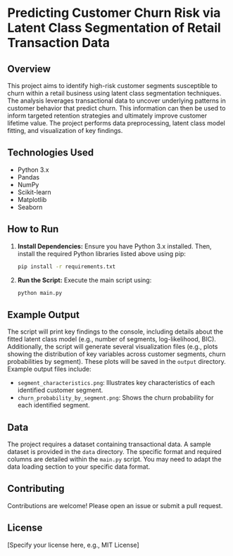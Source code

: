 # Predicting Customer Churn Risk via Latent Class Segmentation of Retail Transaction Data

## Overview

This project aims to identify high-risk customer segments susceptible to churn within a retail business using latent class segmentation techniques.  The analysis leverages transactional data to uncover underlying patterns in customer behavior that predict churn.  This information can then be used to inform targeted retention strategies and ultimately improve customer lifetime value.  The project performs data preprocessing, latent class model fitting, and visualization of key findings.

## Technologies Used

* Python 3.x
* Pandas
* NumPy
* Scikit-learn
* Matplotlib
* Seaborn

## How to Run

1. **Install Dependencies:**  Ensure you have Python 3.x installed.  Then, install the required Python libraries listed above using pip:

   ```bash
   pip install -r requirements.txt
   ```

2. **Run the Script:** Execute the main script using:

   ```bash
   python main.py
   ```

## Example Output

The script will print key findings to the console, including details about the fitted latent class model (e.g., number of segments, log-likelihood, BIC).  Additionally, the script will generate several visualization files (e.g., plots showing the distribution of key variables across customer segments, churn probabilities by segment).  These plots will be saved in the `output` directory.  Example output files include:

* `segment_characteristics.png`:  Illustrates key characteristics of each identified customer segment.
* `churn_probability_by_segment.png`: Shows the churn probability for each identified segment.


## Data

The project requires a dataset containing transactional data.  A sample dataset is provided in the `data` directory.  The specific format and required columns are detailed within the `main.py` script.  You may need to adapt the data loading section to your specific data format.

## Contributing

Contributions are welcome! Please open an issue or submit a pull request.

## License

[Specify your license here, e.g., MIT License]